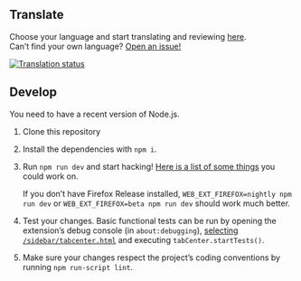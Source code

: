 ## Translate

Choose your language and start translating and reviewing [here](https://translate.funkwhale.audio/projects/tabcenter-reborn/interface/).  
Can’t find your own language? [Open an issue!](https://framagit.org/ariasuni/tabcenter-reborn/issues)

[![Translation status](https://translate.funkwhale.audio/widgets/tabcenter-reborn/-/interface/svg-badge.svg)](https://translate.funkwhale.audio/engage/tabcenter-reborn/?utm_source=widget)

## Develop

You need to have a recent version of Node.js.

1. Clone this repository
2. Install the dependencies with `npm i`.
3. Run `npm run dev` and start hacking! [Here is a list of some things](https://github.com/eoger/tabcenter-redux/issues?q=is%3Aopen+is%3Aissue+label%3AA-P2) you could work on.

   If you don’t have Firefox Release installed, `WEB_EXT_FIREFOX=nightly npm run dev` or `WEB_EXT_FIREFOX=beta npm run dev` should work much better.

4. Test your changes. Basic functional tests can be run by opening the extension’s debug console (in `about:debugging`), [selecting `/sidebar/tabcenter.html`](https://developer.mozilla.org/en-US/docs/Mozilla/Add-ons/WebExtensions/Debugging#Debugging_sidebars) and executing `tabCenter.startTests()`.
5. Make sure your changes respect the project’s coding conventions by running `npm run-script lint`.
